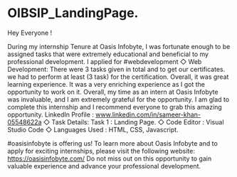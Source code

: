 # OIBSIP_LandingPage.
Hey Everyone !

During my internship Tenure at Oasis Infobyte, I was fortunate enough to be assigned tasks that were extremely educational and beneficial to my professional development.
I applied for #webdevelopment 
◇ Web Development:
There were 3 tasks given in total and to get our certificates.
we had to perform at least (3 task) for the certification. Overall, it was great learning experience. It was a very
enriching experience as I got the opportunity to work on it.
Overall, my time as an intern at Oasis Infobyte was invaluable, and I am extremely grateful for the opportunity. I am glad to complete this internship and I recommend everyone to grab this amazing opportunity.
LinkedIn Profile : www.linkedin.com/in/sameer-khan-05548622a
◇ Task Details:
Task 1 : Landing Page.
◇ Code Editor : Visual Studio Code
◇ Languages Used : HTML, CSS, Javascript.

#oasisinfobyte is offering us!
To learn more about Oasis Infobyte and to apply for exciting internships, please visit the following website:
https://oasisinfobyte.com/
Do not miss out on this opportunity to gain valuable experience and advance your professional development.
